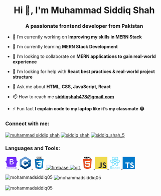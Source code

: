 <h1 align="center">Hi 👋, I'm Muhammad Siddiq Shah</h1>
<h3 align="center">A passionate frontend developer from Pakistan</h3>

- 🔭 I’m currently working on **Improving my skills in MERN Stack**

- 🌱 I’m currently learning **MERN Stack Development**

- 👯 I’m looking to collaborate on **MERN applications to gain real-world experience**

- 🤝 I’m looking for help with **React best practices & real-world project structure**

- 💬 Ask me about **HTML, CSS, JavaScript, React**

- 📫 How to reach me **siddiqshah478@gmail.com**

- ⚡ Fun fact **I explain code to my laptop like it’s my classmate 😂**

<h3 align="left">Connect with me:</h3>
<p align="left">
<a href="https://linkedin.com/in/muhammad siddiq shah" target="blank"><img align="center" src="https://raw.githubusercontent.com/rahuldkjain/github-profile-readme-generator/master/src/images/icons/Social/linked-in-alt.svg" alt="muhammad siddiq shah" height="30" width="40" /></a>
<a href="https://fb.com/siddiq shah" target="blank"><img align="center" src="https://raw.githubusercontent.com/rahuldkjain/github-profile-readme-generator/master/src/images/icons/Social/facebook.svg" alt="siddiq shah" height="30" width="40" /></a>
<a href="https://instagram.com/siddiq_shah_5" target="blank"><img align="center" src="https://raw.githubusercontent.com/rahuldkjain/github-profile-readme-generator/master/src/images/icons/Social/instagram.svg" alt="siddiq_shah_5" height="30" width="40" /></a>
</p>

<h3 align="left">Languages and Tools:</h3>
<p align="left"> <a href="https://getbootstrap.com" target="_blank" rel="noreferrer"> <img src="https://raw.githubusercontent.com/devicons/devicon/master/icons/bootstrap/bootstrap-plain-wordmark.svg" alt="bootstrap" width="40" height="40"/> </a> <a href="https://www.w3schools.com/cpp/" target="_blank" rel="noreferrer"> <img src="https://raw.githubusercontent.com/devicons/devicon/master/icons/cplusplus/cplusplus-original.svg" alt="cplusplus" width="40" height="40"/> </a> <a href="https://www.w3schools.com/css/" target="_blank" rel="noreferrer"> <img src="https://raw.githubusercontent.com/devicons/devicon/master/icons/css3/css3-original-wordmark.svg" alt="css3" width="40" height="40"/> </a> <a href="https://firebase.google.com/" target="_blank" rel="noreferrer"> <img src="https://www.vectorlogo.zone/logos/firebase/firebase-icon.svg" alt="firebase" width="40" height="40"/> </a> <a href="https://git-scm.com/" target="_blank" rel="noreferrer"> <img src="https://www.vectorlogo.zone/logos/git-scm/git-scm-icon.svg" alt="git" width="40" height="40"/> </a> <a href="https://www.w3.org/html/" target="_blank" rel="noreferrer"> <img src="https://raw.githubusercontent.com/devicons/devicon/master/icons/html5/html5-original-wordmark.svg" alt="html5" width="40" height="40"/> </a> <a href="https://developer.mozilla.org/en-US/docs/Web/JavaScript" target="_blank" rel="noreferrer"> <img src="https://raw.githubusercontent.com/devicons/devicon/master/icons/javascript/javascript-original.svg" alt="javascript" width="40" height="40"/> </a> <a href="https://reactjs.org/" target="_blank" rel="noreferrer"> <img src="https://raw.githubusercontent.com/devicons/devicon/master/icons/react/react-original-wordmark.svg" alt="react" width="40" height="40"/> </a> <a href="https://www.typescriptlang.org/" target="_blank" rel="noreferrer"> <img src="https://raw.githubusercontent.com/devicons/devicon/master/icons/typescript/typescript-original.svg" alt="typescript" width="40" height="40"/> </a> </p>

<p><img align="left" src="https://github-readme-stats.vercel.app/api/top-langs?username=mohammadsiddiq05&show_icons=true&locale=en&layout=compact" alt="mohammadsiddiq05" /></p>

<p>&nbsp;<img align="center" src="https://github-readme-stats.vercel.app/api?username=mohammadsiddiq05&show_icons=true&locale=en" alt="mohammadsiddiq05" /></p>

<p><img align="center" src="https://github-readme-streak-stats.herokuapp.com/?user=mohammadsiddiq05&" alt="mohammadsiddiq05" /></p>
